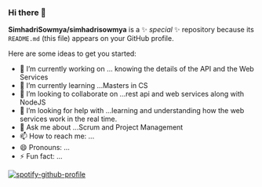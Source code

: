 ### Hi there 👋


**SimhadriSowmya/simhadrisowmya** is a ✨ _special_ ✨ repository because its `README.md` (this file) appears on your GitHub profile.

Here are some ideas to get you started:

- 🔭 I’m currently working on ... knowing the details of the API and the Web Services
- 🌱 I’m currently learning ...Masters in CS
- 👯 I’m looking to collaborate on ...rest api and web services along with NodeJS 
- 🤔 I’m looking for help with ...learning and understanding how the web services work in the real time.
- 💬 Ask me about ...Scrum and Project Management
- 📫 How to reach me: ...
- 😄 Pronouns: ...
- ⚡ Fun fact: ...


[![spotify-github-profile](https://spotify-github-profile.vercel.app/api/view?uid=d5876s5ogg5xs6tt9g93ip0l5&cover_image=true&theme=default&show_offline=false&background_color=121212&interchange=false)](https://github.com/kittinan/spotify-github-profile)

